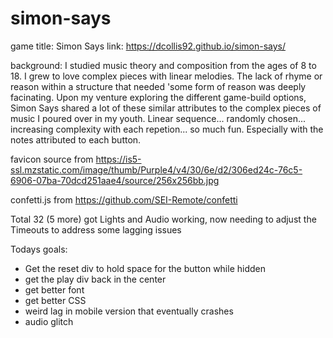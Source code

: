 # simon-says

game title: Simon Says
link: https://dcollis92.github.io/simon-says/

background:
I studied music theory and composition from the ages of 8 to 18. I grew to love complex pieces with linear melodies. The lack of rhyme or reason within a structure that needed 'some form of reason was deeply facinating. Upon my venture exploring the different game-build options, Simon Says shared a lot of these similar attributes to the complex pieces of music I poured over in my youth. Linear sequence... randomly chosen... increasing complexity with each repetion... so much fun. Especially with the notes attributed to each button. 

favicon source from https://is5-ssl.mzstatic.com/image/thumb/Purple4/v4/30/6e/d2/306ed24c-76c5-6906-07ba-70dcd251aae4/source/256x256bb.jpg

confetti.js from https://github.com/SEI-Remote/confetti

Total 32 (5 more)
got Lights and Audio working, now needing to adjust the Timeouts to address some lagging issues


Todays goals:
- Get the reset div to hold space for the button while hidden
- get the play div back in the center
- get better font
- get better CSS
- weird lag in mobile version that eventually crashes
- audio glitch   